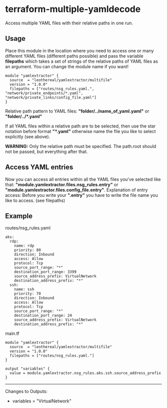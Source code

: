 # terraform-multiple-yamldecode
Access multiple YAML files with their relative paths in one run.

## Usage
Place this module in the location where you need to access one or many different YAML files (different paths possible) and pass
the variable **filepaths** which takes a set of strings of the relative paths of YAML files as an argument. You can change the module name if you want!
```
module "yamlextractor" {
  source  = "leothereal/yamlextractor/multifile"
  version = "1.0.0"
  filepaths = ["routes/nsg_rules.yaml.", "network/private_endpoints/*.yaml", "network/private_links/config_file.yaml"]
}
```
Relative path pattern to YAML files:   **"folder/../name_of_yaml.yaml"** or **"folder/../*.yaml"**

If all YAML files within a relative path are to be selected, then use the star notation before format **"*.yaml"** otherwise
name the file you like to select explicitly (see above).

**WARNING:** Only the relative path must be specified. The path.root should not be passed, but everything after that.

## Access YAML entries
Now you can access all entries within all the YAML files you've selected like that: **"module.yamlextractor.files.nsg_rules.entry"** or **"module.yamlextractor.files.config_file.entry"**. 
Explanation of entry access: Before you write your **".entry"** you have to write the file name you like to access. (see filepaths)


## Example
routes/nsg_rules.yaml
```
aks:
  rdp:
    name: rdp
    priority: 80
    direction: Inbound
    access: Allow
    protocol: Tcp
    source_port_range: "*"
    destination_port_range: 3399
    source_address_prefix: VirtualNetwork
    destination_address_prefix: "*"
  ssh:
    name: ssh
    priority: 70
    direction: Inbound
    access: Allow
    protocol: Tcp
    source_port_range: "*"
    destination_port_range: 24
    source_address_prefix: VirtualNetwork
    destination_address_prefix: "*"
```

main.tf
```
module "yamlextractor" {
  source  = "leothereal/yamlextractor/multifile"
  version = "1.0.0"
  filepaths = ["routes/nsg_rules.yaml."]
}

output "variables" {
  value = module.yamlextractor.nsg_rules.aks.ssh.source_address_prefix
}
```

---
Changes to Outputs:
  + variables = "VirtualNetwork"

